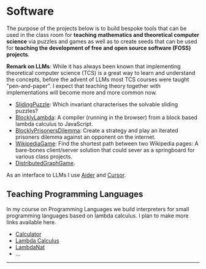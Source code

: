 # Software

The purpose of the projects below is to build bespoke tools that can be used in the class room for **teaching mathematics and theoretical computer science** via puzzles and games as well as to create seeds that can be used for **teaching the development of free and open source software (FOSS) projects**. 

**Remark on LLMs**: While it has always been known that implementing theoretical computer science (TCS) is a great way to learn and understand the concepts, before the advent of LLMs most TCS courses were taught "pen-and-paper". I expect that teaching theory together with implementations will become more and more common now.

- [SlidingPuzzle](https://alexhkurz.github.io/SlidingPuzzle/): Which invariant characterises the solvable sliding puzzles? 
- [BlocklyLambda](https://alexhkurz.github.io/BlocklyLambdaCalculus/lc-with-definitions/): A compiler (running in the browser) from a block based lambda calculus to JavaScript. 
- [BlocklyPrisonersDilemma](https://github.com/alexhkurz/BlocklyPrisonersDilemma): Create a strategy and play an iterated prisoners dilemma against an opponent on the internet.
- [WikipediaGame](https://github.com/alexhkurz/WikipediaGame): Find the shortest path between two Wikipedia pages: A bare-bones client/server solution that could sever as a springboard for various class projects.
- [DistributedGraphGame](https://codeberg.org/alexhkurz/DistributedGraphGame).

As an interface to LLMs I use [Aider](https://aider.chat/docs/install.html) and [Cursor](https://www.cursor.com/).

## Teaching Programming Languages

In my course on Programming Languages we build interpreters for small programming languages based on lambda calculus. I plan to make more links available here.

- [Calculator](https://codeberg.org/alexhkurz/Calculator)  
- [Lambda Calculus](https://codeberg.org/alexhkurz/LambdaCalculus)  
- [LambdaNat](https://codeberg.org/alexhkurz/LambdaNat) 
- ... 

---

